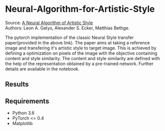 # Neural-Algorithm-for-Artistic-Style

Source: [A Neural Algorithm of Artistic Style](https://arxiv.org/pdf/1508.06576.pdf)
</br> Authors: Leon A. Gatys, Alexander S. Ecker, Matthias Bethge.

The pytorch implementation of the classic Neural Style transfer paper(provided in the above link). The paper aims at taking a reference image and transfering it's artistic style to target image. This is achieved by defining a optimization on pixels of the image with the objective containing content and style similarity. The content and style similarity are defined with the help of the representation obtained by a pre-trained network. Further details are available in the notebook.

## Results

## Requirements
* Python 3.6
* PyTorch <= 0.4
* Matplotlib
